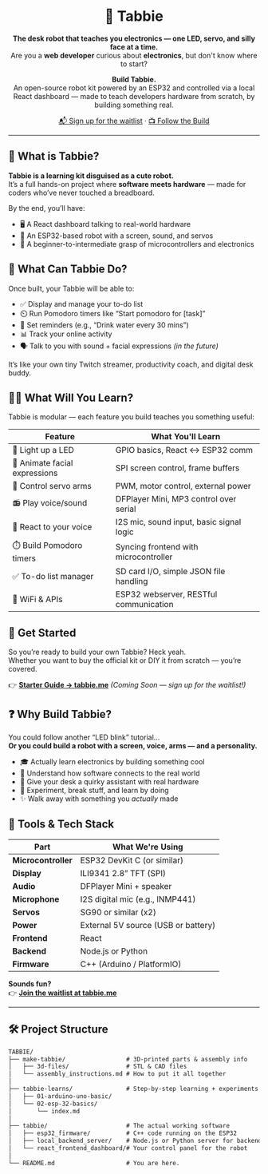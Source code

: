 <div align="center">

# 🤖 Tabbie

**The desk robot that teaches you electronics — one LED, servo, and silly face at a time.**  
Are you a **web developer** curious about **electronics**, but don't know where to start?

**Build Tabbie.**  
An open-source robot kit powered by an ESP32 and controlled via a local React dashboard — made to teach developers hardware from scratch, by building something real.

[📬 Sign up for the waitlist](https://tabbie.me) · [📺 Follow the Build](https://www.youtube.com/@peeeeteeer)

</div>

---

## 🧠 What is Tabbie?

**Tabbie is a learning kit disguised as a cute robot.**  
It’s a full hands-on project where **software meets hardware** — made for coders who’ve never touched a breadboard.

By the end, you’ll have:
- 🖥️ A React dashboard talking to real-world hardware  
- 🔌 An ESP32-based robot with a screen, sound, and servos  
- 🧠 A beginner-to-intermediate grasp of microcontrollers and electronics



## 🤖 What Can Tabbie Do?

Once built, your Tabbie will be able to:

- ✅ Display and manage your to-do list  
- ⏲️ Run Pomodoro timers like “Start pomodoro for [task]”  
- 🔔 Set reminders (e.g., “Drink water every 30 mins”)  
- 📊 Track your online activity
- 🗣️ Talk to you with sound + facial expressions _(in the future)_

It’s like your own tiny Twitch streamer, productivity coach, and digital desk buddy.

## 🧑‍💻 What Will You Learn?

Tabbie is modular — each feature you build teaches you something useful:

| Feature                      | What You'll Learn                        |
|-----------------------------|------------------------------------------|
| 🔴 Light up a LED           | GPIO basics, React <-> ESP32 comm        |
| 🧠 Animate facial expressions | SPI screen control, frame buffers        |
| 🦾 Control servo arms        | PWM, motor control, external power       |
| 📻 Play voice/sound         | DFPlayer Mini, MP3 control over serial   |
| 🎤 React to your voice      | I2S mic, sound input, basic signal logic |
| ⏱️ Build Pomodoro timers    | Syncing frontend with microcontroller    |
| ✅ To-do list manager       | SD card I/O, simple JSON file handling   |
| 📡 WiFi & APIs              | ESP32 webserver, RESTful communication   |

## 🚀 Get Started

So you’re ready to build your own Tabbie? Heck yeah.  
Whether you want to buy the official kit or DIY it from scratch — you’re covered.

👉 [**Starter Guide → tabbie.me**](https://tabbie.me) *(Coming Soon — sign up for the waitlist!)*

## ❓ Why Build Tabbie?

You could follow another “LED blink” tutorial...  
**Or you could build a robot with a screen, voice, arms — and a personality.**

- 🎓 Actually learn electronics by building something cool  
- 💬 Understand how software connects to the real world  
- 🤖 Give your desk a quirky assistant with real hardware  
- 🧪 Experiment, break stuff, and learn by doing  
- ✨ Walk away with something you *actually* made  

## 🔌 Tools & Tech Stack

| Part               | What We're Using                       |
|-------------------|----------------------------------------|
| **Microcontroller** | ESP32 DevKit C (or similar)            |
| **Display**         | ILI9341 2.8” TFT (SPI)                 |
| **Audio**           | DFPlayer Mini + speaker                |
| **Microphone**      | I2S digital mic (e.g., INMP441)        |
| **Servos**          | SG90 or similar (x2)                   |
| **Power**           | External 5V source (USB or battery)    |
| **Frontend**        | React                                  |
| **Backend**         | Node.js or Python                      |
| **Firmware**        | C++ (Arduino / PlatformIO)             |



**Sounds fun?**  
👉 [**Join the waitlist at tabbie.me**](https://tabbie.me)


---

## 🛠️ Project Structure

```txt
TABBIE/
├── make-tabbie/                 # 3D-printed parts & assembly info
│   ├── 3d-files/                # STL & CAD files
│   └── assembly_instructions.md # How to put it all together
│
├── tabbie-learns/               # Step-by-step learning + experiments
│   ├── 01-arduino-uno-basic/    
│   └── 02-esp-32-basics/       
│       └── index.md
│
├── tabbie/                      # The actual working software
│   ├── esp32_firmware/          # C++ code running on the ESP32
│   ├── local_backend_server/    # Node.js or Python server for backend logic
│   └── react_frontend_dashboard/# Your control panel for the robot
│
└── README.md                    # You are here.
